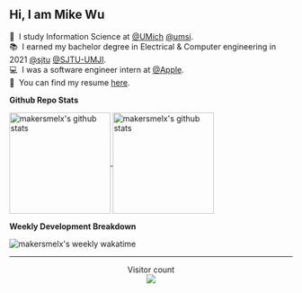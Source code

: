 ## Hi, I am Mike Wu

📖&nbsp;&nbsp;I study Information Science at [@UMich](https://github.com/umich) [@umsi](https://github.com/msi). \
📚&nbsp;&nbsp;I earned my bachelor degree in Electrical & Computer engineering in 2021 [@sjtu](https://github.com/sjtu) [@SJTU-UMJI](https://github.com/SJTU-UMJI). \
💻&nbsp;&nbsp;I was a software engineer intern at [@Apple](https://github.com/apple). \
📃&nbsp;&nbsp;You can find my resume [here](http://jiayao.me/Jiayao_Wu_Resume.pdf).

**Github Repo Stats**

<a href="https://github.com/anuraghazra/github-readme-stats">
  <img align="center" alt="makersmelx's github stats" height='180' src="https://github-readme-stats.vercel.app/api?username=makersmelx&show_icons=true&include_all_commits=true">
 </a>
<a href="https://github.com/anuraghazra/github-readme-stats">
  <img align="center" alt="makersmelx's github stats" height='180' src="https://github-readme-stats.vercel.app/api/top-langs/?username=makersmelx&layout=compact">
</a>

<br>

**Weekly Development Breakdown**

![makersmelx's weekly wakatime](https://github-readme-stats.vercel.app/api/wakatime?username=makersmelx&layout=compact&range=last_7_days)

***
<p align="center"> 
  Visitor count<br>
  <img src="https://profile-counter.glitch.me/makersmelx/count.svg" />
</p>
